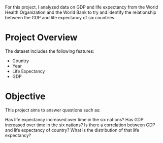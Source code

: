 For this project, I analyzed data on GDP and life expectancy from the World Health Organization and the World Bank to try and identify the relationship between the GDP and life expectancy of six countries.

# Project Overview

The dataset includes the following features:

- Country
- Year
- Life Expectancy
- GDP

# Objective

This project aims to answer questions such as:

Has life expectancy increased over time in the six nations? Has GDP increased over time in the six nations? Is there a correlation between GDP and life expectancy of country? What is the distribution of that life expectancy?

